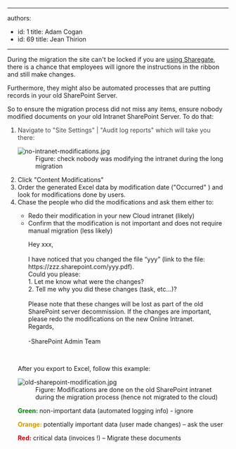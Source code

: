 

---
authors:
  - id: 1
    title: Adam Cogan
  - id: 69
    title: Jean Thirion
---




<span class='intro'> <p>During the&#160;migration the site can't be locked if you are&#160;<a href="/_layouts/15/FIXUPREDIRECT.ASPX?WebId=3dfc0e07-e23a-4cbb-aac2-e778b71166a2&amp;TermSetId=07da3ddf-0924-4cd2-a6d4-a4809ae20160&amp;TermId=4ee88718-590a-43fe-bbd8-4557633d1d6f">using Sharegate</a>, there is a chance that employees will ignore the instructions in the ribbon and still make changes. <br></p><p>​Furthermore, they might also be automated processes that are putting records in your old SharePoint Server. <br></p><p>So to ensure the migration process did not miss any items, ensure nobody modified documents on your old Intranet SharePoint Server. To do that&#58;<br></p> </span>

<ol><li>​​<span style="color&#58;#444444;">Navigate to &quot;Site Settings&quot; | &quot;Audit log reports&quot; which will take you there&#58;&#160;&#160;</span><br>
      <dl class="image"><dt> <img src="/PublishingImages/no-intranet-modifications.jpg" alt="no-intranet-modifications.jpg" /> </dt><dd>Figure&#58; check nobody was modifying the intranet during the long migration<br></dd></dl></li><li>Click &quot;Content Modifications&quot;</li><li>Order the generated Excel data by modification date (&quot;Occurred&quot; ) and look for modifications done by users.</li><li>Chase the people who did the modifications and ask them either to&#58; <br> 
      <p></p><ul><li>Redo their modification in your new Cloud intranet (likely)<br></li><li>Confirm that the modification is not important and does not require manual migration (less likely)<p class="ssw15-rteElement-GreyBox">Hey xxx,<br><br>I have noticed that you changed the file “yyy” (link to the file&#58; https&#58;//zzz.sharepoint.com/yyy.pdf).<br>Could you please&#58;<br>1.	Let me know what were the changes?​<br>2.	Tell me why you did these changes (task, etc…)?<br><br>Please note that these changes will be lost as part of the old SharePoint server decommission. If the changes are important, please redo the modifications on the new Online Intranet.<br>Regards,<br><br>-SharePoint Admin Team</p>​<br></li></ul><p>After you export to Excel, follow this example&#58;</p><dl class="image"><dt> <img src="/PublishingImages/old-sharepoint-modification.jpg" alt="old-sharepoint-modification.jpg" /> </dt><dd>Figure&#58; Modifications are done on the old SharePoint intranet during the migration process (hence not migrated to the cloud)</dd></dl><p>
         <b><span style="color&#58;#008000;">Green&#58;</span>&#160;</b>non-important data (automated logging info) - ignore</p><p>
         <b><span style="color&#58;#cc9900;"><span style="color&#58;#cc9900;">Orange&#58;</span></span> </b>potentially important data (user made changes) – ask the user</p><p>
         <span style="color&#58;#cc0000;"><b>Red&#58;</b></span> critical data (invoices !) – Migrate these documents&#160;<br></p></li></ol> 
<br>


